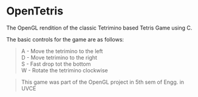 # OpenTetris
The OpenGL rendition of the classic Tetrimino based Tetris Game using C.

The basic controls for the game are as follows:
> A - Move the tetrimino to the left <br />
> D - Move tetrimino to the right <br />
> S - Fast drop tot the bottom <br />
> W - Rotate the tetrimino clockwise<br />
  
> This game was part of the OpenGL project in 5th sem of Engg. in UVCE
